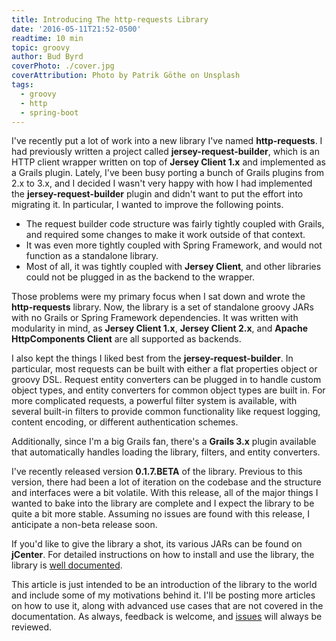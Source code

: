 ```yaml
---
title: Introducing The http-requests Library
date: '2016-05-11T21:52-0500'
readtime: 10 min
topic: groovy
author: Bud Byrd
coverPhoto: ./cover.jpg
coverAttribution: Photo by Patrik Göthe on Unsplash
tags:
  - groovy
  - http
  - spring-boot
---
```


I've recently put a lot of work into a new library I've named **http-requests**. I had previously written a project called **jersey-request-builder**, which is an HTTP client wrapper written on top of **Jersey Client 1.x** and implemented as a Grails plugin. Lately, I've been busy porting a bunch of Grails plugins from 2.x to 3.x, and I decided I wasn't very happy with how I had implemented the **jersey-request-builder** plugin and didn't want to put the effort into migrating it. In particular, I wanted to improve the following points.

- The request builder code structure was fairly tightly coupled with Grails, and required some changes to make it work outside of that context.
- It was even more tightly coupled with Spring Framework, and would not function as a standalone library.
- Most of all, it was tightly coupled with **Jersey Client**, and other libraries could not be plugged in as the backend to the wrapper.

Those problems were my primary focus when I sat down and wrote the **http-requests** library. Now, the library is a set of standalone groovy JARs with no Grails or Spring Framework dependencies. It was written with modularity in mind, as **Jersey Client 1.x**, **Jersey Client 2.x**, and **Apache HttpComponents Client** are all supported as backends.

I also kept the things I liked best from the **jersey-request-builder**. In particular, most requests can be built with either a flat properties object or groovy DSL. Request entity converters can be plugged in to handle custom object types, and entity converters for common object types are built in. For more complicated requests, a powerful filter system is available, with several built-in filters to provide common functionality like request logging, content encoding, or different authentication schemes.

Additionally, since I'm a big Grails fan, there's a **Grails 3.x** plugin available that automatically handles loading the library, filters, and entity converters.

I've recently released version **0.1.7.BETA** of the library. Previous to this version, there had been a lot of iteration on the codebase and the structure and interfaces were a bit volatile. With this release, all of the major things I wanted to bake into the library are complete and I expect the library to be quite a bit more stable. Assuming no issues are found with this release, I anticipate a non-beta release soon.

If you'd like to give the library a shot, its various JARs can be found on **jCenter**. For detailed instructions on how to install and use the library, the library is [well documented](https://budjb.github.io/http-requests/latest).

This article is just intended to be an introduction of the library to the world and include some of my motivations behind it. I'll be posting more articles on how to use it, along with advanced use cases that are not covered in the documentation. As always, feedback is welcome, and [issues](https://github.com/budjb/http-requests/issues) will always be reviewed.
